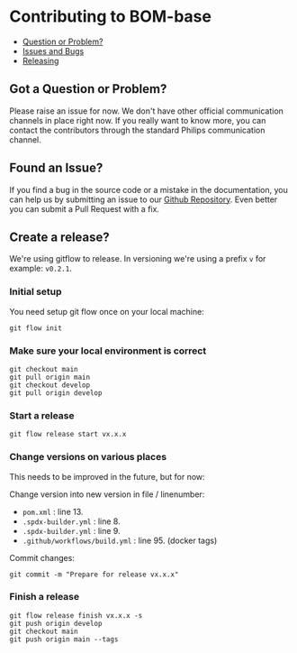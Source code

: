# Contributing to BOM-base

- [Question or Problem?](#question)
- [Issues and Bugs](#issue)
- [Releasing](#release)

## <a name="question"></a> Got a Question or Problem?

Please raise an issue for now. We don't have other official communication
channels in place right now. If you really want to know more, you can contact
the contributors through the standard Philips communication channel.

## <a name="issue"></a> Found an Issue?

If you find a bug in the source code or a mistake in the documentation, you can
help us by submitting an issue to our [Github Repository][github]. Even better
you can submit a Pull Request with a fix.

## <a name="release"></a> Create a release?

We're using gitflow to release. In versioning we're using a prefix `v` for
example: `v0.2.1`.

### Initial setup

You need setup git flow once on your local machine:

```
git flow init
```

### Make sure your local environment is correct

```
git checkout main
git pull origin main
git checkout develop
git pull origin develop
```

### Start a release

```
git flow release start vx.x.x
```

### Change versions on various places

This needs to be improved in the future, but for now:

Change version into new version in file / linenumber:

- `pom.xml` : line 13.
- `.spdx-builder.yml` : line 8.
- `.spdx-builder.yml` : line 9.
- `.github/workflows/build.yml` : line 95. (docker tags)

Commit changes:

```
git commit -m "Prepare for release vx.x.x"
```

### Finish a release

```
git flow release finish vx.x.x -s
git push origin develop
git checkout main
git push origin main --tags
```

[github]: https://github.com/philips-software/bom-base/issues

